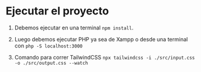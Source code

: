 

# Ejecutar el proyecto

1. Debemos ejecutar en una terminal ```npm install```.

2. Luego debemos ejecutar PHP ya sea de Xampp o desde una terminal con ````php -S localhost:3000````

3. Comando para correr TailwindCSS ```npx tailwindcss -i ./src/input.css -o ./src/output.css --watch```